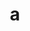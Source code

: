 ---
layout: cake
title:  a
type: cake
comic: cake_41.png
name: Spoons
hovertext: heh heh
next: 42
prev: 40
---
